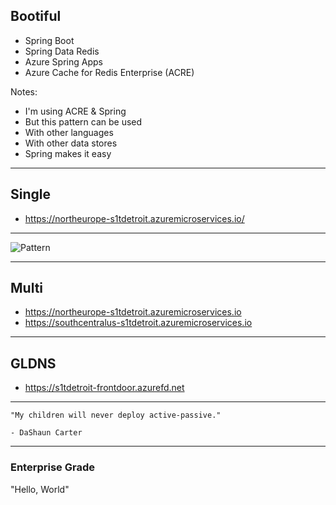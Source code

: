 ## Bootiful

- Spring Boot
- Spring Data Redis
- Azure Spring Apps
- Azure Cache for Redis Enterprise (ACRE)

Notes:
- I'm using ACRE & Spring
- But this pattern can be used
- With other languages
- With other data stores
- Spring makes it easy

---

## Single

- https://northeurope-s1tdetroit.azuremicroservices.io/

---

![Pattern](images/whynot5.png)

---

## Multi

- https://northeurope-s1tdetroit.azuremicroservices.io
- https://southcentralus-s1tdetroit.azuremicroservices.io

---

## GLDNS

- https://s1tdetroit-frontdoor.azurefd.net

---

```
"My children will never deploy active-passive."

- DaShaun Carter
```

---

### Enterprise Grade

"Hello, World"
